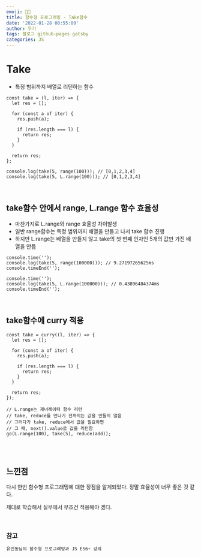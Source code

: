 ```yaml
---
emoji: 👨‍💻
title: 함수형 프로그래밍 - Take함수
date: '2022-01-28 08:55:00'
author: 우기
tags: 블로그 github-pages gatsby
categories: JS
---
```


# Take

- 특정 범위까지 배열로 리턴하는 함수

```tsx
const take = (l, iter) => {
  let res = [];

  for (const a of iter) {
    res.push(a);

    if (res.length === l) {
      return res;
    }
  }

  return res;
};

console.log(take(5, range(100))); // [0,1,2,3,4]
console.log(take(5, L.range(100))); // [0,1,2,3,4]
```

<br>

## take함수 안에서 range, L.range 함수 효율성

- 마찬가지로 L.range와 range 효율성 차이발생
- 일반 range함수는 특정 범위까지 배열을 만들고 나서 take 함수 진행
- 하지만 L.range는 배열을 만들지 않고 take의 첫 번째 인자인 5개의 값만 가진 배열을 만듬

```tsx
console.time('');
console.log(take(5, range(100000))); // 9.27197265625ms
console.timeEnd('');

console.time('');
console.log(take(5, L.range(100000))); // 0.43896484374ms
console.timeEnd('');
```

<br>

## take함수에 curry 적용

```tsx
const take = curry((l, iter) => {
  let res = [];

  for (const a of iter) {
    res.push(a);

    if (res.length === l) {
      return res;
    }
  }

  return res;
});

// L.range는 제너레이터 함수 리턴
// take, reduce를 만나기 전까지는 값을 만들지 않음
// 그러다가 take, reduce에서 값을 필요하면
// 그 때, next().value로 값을 리턴함
go(L.range(100), take(5), reduce(add));
```

<br>
<br>

## 느낀점

다시 한번 함수형 프로그래밍에 대한 장점을 알게되었다. 정말 효율성이 너무 좋은 것 같다.

제대로 학습해서 실무에서 무조건 적용해야 겠다.

<br>

### 참고

```js
유인동님의 함수형 프로그래밍과 JS ES6+ 강의

```

```toc

```
